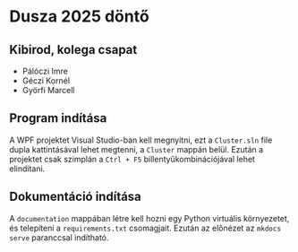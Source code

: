 # Dusza 2025 döntő

## Kibirod, kolega csapat

-   Pálóczi Imre
-   Géczi Kornél
-   Györfi Marcell

## Program indítása

A WPF projektet Visual Studio-ban kell megnyitni, ezt a `Cluster.sln` file dupla kattintásával lehet megtenni, a `Cluster` mappán belül.
Ezután a projektet csak szimplán a `Ctrl + F5` billentyűkombinációjával lehet elindítani.

## Dokumentáció indítása

A `documentation` mappában létre kell hozni egy Python virtuális környezetet, és telepíteni a `requirements.txt` csomagjait. Ezután az előnézet az `mkdocs serve` paranccsal indítható.
